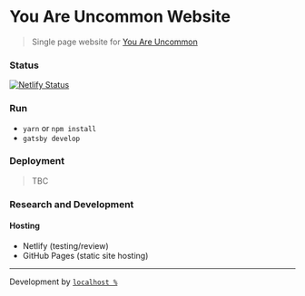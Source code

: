 # You Are Uncommon Website
> Single page website for [You Are Uncommon](https://youareuncommon.com)


### Status
[![Netlify Status](https://api.netlify.com/api/v1/badges/40cd1137-1491-407b-a694-e953907a8ba5/deploy-status)](https://app.netlify.com/sites/you-are-uncommon-development-preview-aez2iegh/deploys)

### Run

* `yarn` or `npm install`
* `gatsby develop`

### Deployment

> TBC

### Research and Development

#### Hosting

* Netlify (testing/review)
* GitHub Pages (static site hosting)

---


Development by [`localhost %`](https://localhost.international)
